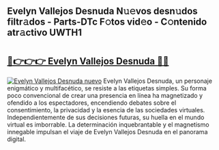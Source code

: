 ## Evelyn Vallejos Desnuda N𝚞𝚎vos desn𝚞dos filtr𝚊dos - Parts-DTc F𝚘tos vid𝚎o - C𝚘ntenido atr𝚊ctivo UWTH1

# <h2><a href="http://mb1frdz.tromn.icu/?c=Evelyn+Vallejos+Desnuda">🔗👉👉👉 Evelyn Vallejos Desnuda 🔗🔗</a></h2>

[![Evelyn Vallejos Desnuda nuevo](https://i.imgur.com/pEAQMta.gif)](http://mb1frdz.tromn.icu/?c=Evelyn+Vallejos+Desnuda)
Evelyn Vallejos Desnuda, un personaje enigmático y multifacético, se resiste a las etiquetas simples. Su forma poco convencional de crear una presencia en línea ha magnetizado y ofendido a los espectadores, encendiendo debates sobre el consentimiento, la privacidad y la esencia de las sociedades virtuales. Independientemente de sus decisiones futuras, su huella en el mundo virtual es imborrable. La determinación inquebrantable y el magnetismo innegable impulsan el viaje de Evelyn Vallejos Desnuda en el panorama digital.
